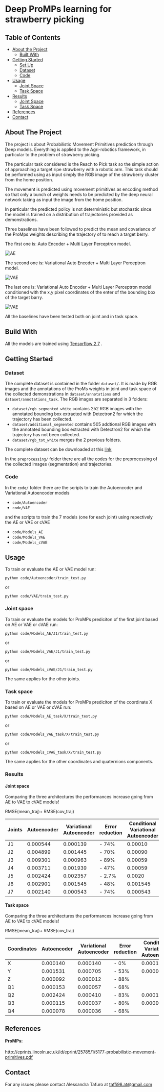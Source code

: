 # Deep ProMPs learning for strawberry picking


<!-- TABLE OF CONTENTS -->
## Table of Contents

* [About the Project](#about-the-project)
  * [Built With](#built-with)
* [Getting Started](#getting-started)
   * [Set Up](#Set-Up)
   * [Dataset](#Dataset)
   * [Code](#Code)
* [Usage](#usage)
    * [Joint Space](#Joint-Space)
    * [Task Space](#Task-Space)
* [Results](#results)
    * [Joint Space](#Joint-Space)
    * [Task Space](#Task-Space)
* [References](#references)
* [Contact](#contact)


## About The Project

The project is about Probabilistic Movement Primitives prediction through Deep models. Everything is applied to the Agri-robotics framework, in particular to the problem of strawberry picking.

The particular task considered is the Reach to Pick task so the simple action of approaching a target ripe strawberry with a robotic arm. This task should be performed using as input simply the RGB image of the strawberry cluster from the home position.

The movement is predicted using movement primitives as encoding method so that only a bunch of weights needs to be predicted by the deep neural network taking as input the image from the home position.

In particular the predicted policy is not deterministic but stochastic since the model is trained on a distribution of trajectories provided as demonstrations.

Three baselines have been followed to predict the mean and covariance of the ProMps weights describing the trajectory of to reach a target berry.

The first one is: Auto Encoder + Multi Layer Perceptron model.

![AE](img/AE+MLP.png)

The second one is: Variational Auto Encoder + Multi Layer Perceptron model.

![VAE](img/VAE+MLP.png)

The last one is: Variational Auto Encoder + Multi Layer Perceptron model conditioned with the x,y pixel coordinates of the enter of the bounding box of the target barry.

![VAE](img/CVAE+MLP.png)

All the baselines have been tested both on joint and in task space.

## Build With

All the models are trained using [Tensorflow 2.7](https://pypi.org/project/tensorflow/) .

## Getting Started

### Dataset

The complete dataset is contained in the folder ```dataset/```. It is made by RGB images and the annotations of the ProMs weights in joint and task space of the collected demonstrations in  ```dataset/annotations``` and ```dataset/annotations_task```. The RGB images are separated in 3 folders: 

- ```dataset/rgb_segmented_white``` contains 252 RGB images with the annotated bounding box extracted with Detectron2 for which the trajectory has been collected.
- ```dataset/additional_segmented``` contains 505 addtional RGB images with the annotated bounding box extracted with Detectron2 for which the trajectory has not been collected.
- ```dataset/rgb_tot_white``` merges the 2 previous folders.

The complete dataset can be downloaded at this [link](https://drive.google.com/drive/folders/1k7QSSXEPNbt2EQn0ZCS2IrFKZuag864N?usp=sharing)

In the ```preprocessing/``` folder there are all the codes for the preprocessing of the collected images (segmentation) and trajectories.

### Code

In the ```code/``` folder there are the scripts to train the Autoencoder and Variational Autoencoder models
- ```code/Autoencoder```
- ```code/VAE```

and the scripts to train the 7 models (one for each joint) using repectively the AE or VAE or cVAE

- ```code/Models_AE```
- ```code/Models_VAE```
- ```code/Models_cVAE```


## Usage

To train or evaluate the AE or VAE model run:

```
python code/Autoencoder/train_test.py
```
or

```
python code/VAE/train_test.py
```
### Joint space

To train or evaluate the models for ProMPs prediciton of the first joint based on AE or VAE or cVAE run:

```
python code/Models_AE/J1/train_test.py
```
or

```
python code/Models_VAE/J1/train_test.py
```

or 
```
python code/Models_cVAE/J1/train_test.py
```
The same applies for the other joints.

### Task space

To train or evaluate the models for ProMPs prediciton of the coordinate X based on AE or VAE or cVAE run:

```
python code/Models_AE_task/X/train_test.py
```
or

```
python code/Models_VAE_task/X/train_test.py
```

or 
```
python code/Models_cVAE_task/X/train_test.py
```
The same applies for the other coordinates and quaternions components.

### Results

#### Joint space

Comparing the three architectures the performances increase going from AE to VAE to cVAE models!

RMSE(mean_traj)+ RMSE(cov_traj)

| Joints      | Autoencoder     | Variational Autoencoder     | Error reduction     | Conditional Variational Autoencoder     | Error reduction     |
| ----------- | --------------- | --------------------------- |-------------------- | --------------------------------------- | ------------------- | 
| J1          | 0.000544        | 0.000139                    | - 74%               | 0.00010                                 | - 28%               | 
| J2          | 0.004899        | 0.001445                    | - 70%               | 0.00090                                 | - 38%               | 
| J3          | 0.009301        | 0.000963                    | - 89%               | 0.00059                                 | - 38%               | 
| J4          | 0.003711        | 0.001939                    | - 47%               | 0.00059                                 | - 71%               | 
| J5          | 0.002424        | 0.002357                    | - 2.7%              | 0.0020                                  | - 13%               | 
| J6          | 0.002901        | 0.001545                    | - 48%               | 0.001545                                | - 0%                | 
| J7          | 0.002140        | 0.000543                    | - 74%               | 0.000543                                | - 0%             | 

#### Task space

Comparing the three architectures the performances increase going from AE to VAE to cVAE models!

RMSE(mean_traj)+ RMSE(cov_traj)

| Coordinates | Autoencoder     | Variational Autoencoder     | Error reduction     | Conditional Variational Autoencoder     | Error reduction     |
| ----------- | --------------- | --------------------------- |-------------------- | --------------------------------------- | ------------------- | 
| X           | 0.000140        | 0.000140                    | - 0%                | 0.000140                                | - 0%                | 
| Y           | 0.001531        | 0.000705                    | - 53%               | 0.000088                                | - 88%               | 
| Z           | 0.000092        | 0.000012                    | - 88%               |                               | - %                | 
| Q1          | 0.000153        | 0.000057                    | - 68%               |                               | - %                 | 
| Q2          | 0.002424        | 0.000410                    | - 83%               | 0.0001568                               | - 75%               | 
| Q3          | 0.000115        | 0.000037                    | - 80%               | 0.000021                                | - 43%               | 
| Q4          | 0.000078        | 0.000036                    | - 68%               |                                | - %                | 


## References

#### ProMPs:

http://eprints.lincoln.ac.uk/id/eprint/25785/1/5177-probabilistic-movement-primitives.pdf

## Contact

For any issues please contact Alessandra Tafuro at taffi98.at@gmail.com

